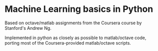 # Machine Learning basics in Python

Based on octave/matlab assignments from the Coursera course by Stanford's Andrew Ng.

Implemented in python as closely as possible to matlab/octave code, porting most of the Coursera-provided matlab/octave scripts.
